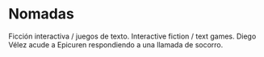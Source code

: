 Nomadas
=======

Ficción interactiva / juegos de texto. Interactive fiction / text games.
Diego Vélez acude a Epicuren respondiendo a una llamada de socorro.
